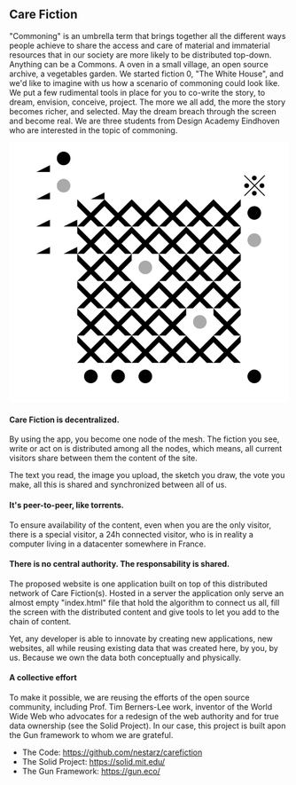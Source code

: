 ##  Care Fiction

"Commoning" is an umbrella term that brings together all the different ways people achieve to share the access and care of material and immaterial resources that in our society are more likely to be distributed top-down. Anything can be a Commons. A oven in a small village, an open source archive, a vegetables garden.
We started fiction 0, "The White House", and we'd like to imagine with us how a scenario of commoning could look like. We put a few rudimental tools in place for you to co-write the story, to dream, envision, conceive, project. The more we all add, the more the story becomes richer, and selected. May the dream breach through the screen and become real.
We are three students from Design Academy Eindhoven who are interested in the topic of commoning.

![care-fiction](assets/mesh-2.png)

#### Care Fiction is decentralized.

By using the app, you become one node of the mesh. The fiction you see, write or act on is distributed among all the nodes, which means, all current visitors share between them the content of the site.

The text you read, the image you upload, the sketch you draw, the vote you make, all this is shared and synchronized between all of us.

#### It's peer-to-peer, like torrents.

To ensure availability of the content, even when you are the only visitor, there is a special visitor, a 24h connected visitor, who is in reality a computer living in a datacenter somewhere in France.

#### There is no central authority. The responsability is shared.

The proposed website is one application built on top of this distributed network of Care Fiction(s). 
Hosted in a server the application only serve an almost empty "index.html" file that hold the algorithm to connect us all, fill the screen with the distributed content and give tools to let you add to the chain of content.

Yet, any developer is able to innovate by creating new applications, new websites, all while reusing existing data that was created here, by you, by us. Because we own the data both conceptually and physically.

#### A collective effort

To make it possible, we are reusing the efforts of the open source community, including Prof. Tim Berners-Lee work, inventor of the World Wide Web who advocates for a redesign of the web authority and for true data ownership (see the Solid Project). In our case, this project is built apon the Gun framework to whom we are grateful.

- The Code: https://github.com/nestarz/carefiction
- The Solid Project: https://solid.mit.edu/
- The Gun Framework: https://gun.eco/
